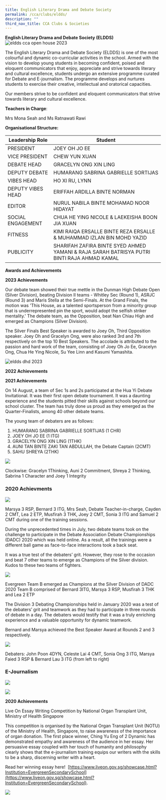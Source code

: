 ```yaml
---
title: English Literary Drama and Debate Society
permalink: /cca/clubs/eldds/
description: ""
third_nav_title: CCA Clubs & Societies
---
```

**English Literary Drama and Debate Society (ELDDS)**
![eldds cca open house 2023](/images/eldds%202023%20cca%20open%20house.jpg)

The English Literary Drama and Debate Society (ELDDS) is one of the most colourful and dynamic co-curricular activities in the school. Armed with the vision to develop young students in becoming confident, poised and eloquent communicators that enjoy, appreciate and strive towards literary and cultural excellence, students undergo an extensive programme curated for Debate and E-journalism. The programme develops and nurtures students to exercise their creative, intellectual and oratorical capacities.

Our members strive to be confident and eloquent communicators that strive towards literary and cultural excellence.

**Teachers in Charge**:

Mrs Mona Seah and Ms Ratnawati Rawi

**Organisational Structure:**

| Leadership Role | Student                                  |
|---------------------------------|-------------------------------------------------------|
| PRESIDENT | JOEY OH JO EE                                           |
| VICE PRESIDENT | CHEW YUN XUAN                                          |
| DEBATE HEAD | GRACELYN ONG XIN LING                                          |
| DEPUTY DEBATE         | HUMARANG SABRINA GABRIELLE SORTIJAS                                    |
| VIBES HEAD                | HO XI RU, LYNN                                     |
| DEPUTY VIBES HEAD         | ERIFFAH ARDILLA BINTE NORMAN                                   |
| EDITOR                           | NURUL NABILA BINTE MOHAMAD NOOR HIDAYAT                    |
| SOCIAL ENGAGEMENT                 | CHUA HE YING NICOLE & LAEKEISHA BOON JIA XUAN                                    |
| FITNESS                   | KIMI RAIQA ERSALLE BINTE REZA ERSALLE & MUHAMMAD IZLAN BIN MOHD YAZID                                |
PUBLICITY         | SHARIFAH ZAFIRA BINTE SYED AHMED YAMANI & RAJA SARAH BATRISYA PUTRI BINTI RAJA AHMAD KAMAL                               |


**Awards and Achievements**

**2023 Achievements**

Our debate team showed their true mettle in the Dunman High Debate Open (Silver Division), beating Division II teams - Whitley Sec (Round 1), ASRJC (Round 3) and Maris Stella at the Semi-Finals. At the Grand Finals, the motion was 'This House, as a talented sportsperson from a minority group that is underrepresented pin the sport, would adopt the selfish striker mentality.' The debate team, as the Opposition, beat Nan Chiau High and emerged as Champions (Silver Division).

The Silver Finals Best Speaker is awarded to Joey Oh, Third Opposition speaker. Joey Oh and Gracelyn Ong, were also ranked 3rd and 7th respectively on the top 10 Best Speakers. The accolade is attributed to the passion and hard work of the team, consisting of Joey Oh Jo Ee, Gracelyn Ong, Chua He Ying Nicole, Su Yee Linn and Kasumi Yamashita.

![eldds dhd 2023](/images/eldds%202023%20duman%20high%20debate.jpg)

**2022 Achievements**



**2021 Achievements**

On 14 August, a team of Sec 1s and 2s participated at the Hua Yi Debate Invitational. It was their first open debate tournament. It was a daunting experience and the students pitted their skills against schools beyond our school cluster. The team has truly done us proud as they emerged as the Quarter-Finalists, among 40 other debate teams.

The young team of debaters are as follows:

1.  HUMARANG SABRINA GABRIELLE SORTIJAS (1 CHR)
2.  JOEY OH JO EE (1 ITG)
3.  GRACELYN ONG XIN LING (1THK)
4.  AUNI TAN BINTE ZAKI TAN ABDULLAH, the Debate Captain (2CMT)
5.  SAHU SHREYA (2THK)

![](/images/Our%20Curriculum/CCA/Clubs%20and%20Societies/English%20Literary%20Drama/E3.jpeg)


Clockwise: Gracelyn 1Thinking, Auni 2 Commitment, Shreya 2 Thinking, Sabrina 1 Character and Joey 1 Integrity

### **2020 Achievments**

![](/images/Our%20Curriculum/CCA/Clubs%20and%20Societies/English%20Literary%20Drama/E4.jpg)


Marsya 3 RSP, Bernard 3 ITG, Mrs Seah, Debate Teacher-in-charge, Cayden 2 CMT, Lea 2 ETP, Musfirah 3 THK, Joey 2 CMT, Sonia 3 ITG and Samuel 2 CMT during one of the training sessions.

During the unprecedented times in July, two debate teams took on the challenge to participate in the Debate Association Debate Championships (DADC) 2020 which was held online. As a result, all the trainings were a different ball game as face-to-face interactions took a back seat.

It was a true test of the debaters’ grit. However, they rose to the occasion and beat 7 other teams to emerge as Champions of the Silver division. Kudos to these two teams of fighters.

![](/images/Our%20Curriculum/CCA/Clubs%20and%20Societies/English%20Literary%20Drama/E5.jpg)


Evergreen Team B emerged as Champions at the Silver Division of DADC 2020 Team B comprised of Bernard 3ITG, Marsya 3 RSP, Musfirah 3 THK and Lea 2 ETP

The Division 3 Debating Championships held in January 2020 was a test of the debaters’ grit and teamwork as they had to participate in three rounds of debate in a day. The debaters would testify that it was a truly enriching experience and a valuable opportunity for dynamic teamwork.

Bernard and Marsya achieved the Best Speaker Award at Rounds 2 and 3 respectively.

![](/images/Our%20Curriculum/CCA/Clubs%20and%20Societies/English%20Literary%20Drama/E6.jpg)


Debaters: John Poon 4DYN, Celeste Lai 4 CMT, Sonia Ong 3 ITG, Marsya Faied 3 RSP & Bernard Lau 3 ITG (from left to right)



### **E-Journalism**

![](/images/Our%20Curriculum/CCA/Clubs%20and%20Societies/English%20Literary%20Drama/E9.png)

![](/images/Our%20Curriculum/CCA/Clubs%20and%20Societies/English%20Literary%20Drama/E10.png)


**2020 Achievements**

Live On Essay Writing Competition by National Organ Transplant Unit, Ministry of Health Singapore

This competition is organised by the National Organ Transplant Unit (NOTU) of the Ministry of Health, Singapore, to raise awareness of the importance of organ donation. The first place winner, Ching Yu Eng of 2 Dynamic has demonstrated empathy and awareness of the audience in her essay. Her persuasive essay coupled with her touch of humanity and philosophy clearly shows that the e-journalism training equips our writers with the skills to be a sharp, discerning writer with a heart. 

Read her winning essay here!  [https://www.liveon.gov.sg/showcase.html?Institution=EvergreenSecondarySchool](https://www.liveon.gov.sg/showcase.html?Institution=EvergreenSecondarySchool).

![](/images/Our%20Curriculum/CCA/Clubs%20and%20Societies/English%20Literary%20Drama/E11.jpg)